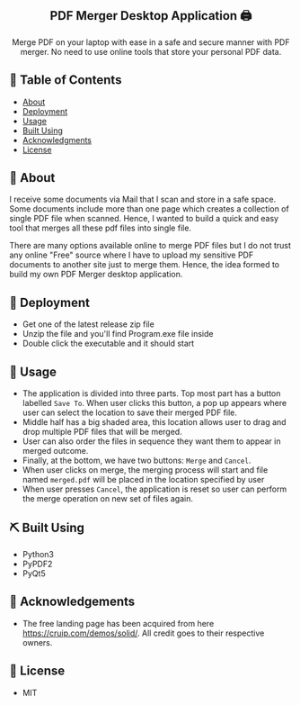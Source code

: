 <h2 align="center">PDF Merger Desktop Application 🖨️ </h2> 

<p align="center"> 
Merge PDF on your laptop with ease in a safe and secure manner with PDF merger. No need to use online tools that store your personal PDF data.
</p>
  
## 📝 Table of Contents  
- [About](#about)  
- [Deployment](#deployment) 
- [Usage](#usage)
- [Built Using](#built_using)
- [Acknowledgments](#acknowledgement)  
- [License](#license)  
  
## 🏁 About <a name = "#getting_started"></a>  
I receive some documents via Mail that I scan and store in a safe space. Some documents include
more than one page which creates a collection of single PDF file when scanned. Hence, I wanted to build
a quick and easy tool that merges all these pdf files into single file.

There are many options available online to merge PDF files but I do not trust any online "Free" source where
I have to upload my sensitive PDF documents to another site just to merge them. Hence, the idea formed to build my own PDF Merger desktop application.


## 🚀 Deployment <a name = "deployment"></a>  
- Get one of the latest release zip file
- Unzip the file and you'll find Program.exe file inside
- Double click the executable and it should start
  
## 🎈 Usage <a name="usage"></a>  
- The application is divided into three parts. Top most part has a button labelled `Save To`. When user clicks this button, a pop up appears where user can select the location to save their merged PDF file.
- Middle half has a big shaded area, this location allows user to drag and drop multiple PDF files that will be merged.
- User can also order the files in sequence they want them to appear in merged outcome.
- Finally, at the bottom, we have two buttons: `Merge` and `Cancel`.
- When user clicks on merge, the merging process will start and file named `merged.pdf` will be placed in 
the location specified by user
- When user presses `Cancel`, the application is reset so user can perform the merge operation on new set of files again.
  
## ⛏️ Built Using <a name = "built_using"></a>  
- Python3
- PyPDF2
- PyQt5
  
## 👏 Acknowledgements <a name = "acknowledgement"></a>    
- The free landing page has been acquired from here https://cruip.com/demos/solid/. All credit goes to their respective owners.
  
## 📝 License <a name = "acknowledgement"></a>  
- MIT



